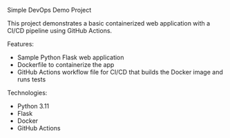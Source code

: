Simple DevOps Demo Project

This project demonstrates a basic containerized web application with a CI/CD pipeline using GitHub Actions.

Features:
- Sample Python Flask web application
- Dockerfile to containerize the app
- GitHub Actions workflow file for CI/CD that builds the Docker image and runs tests

Technologies:
- Python 3.11
- Flask
- Docker
- GitHub Actions
